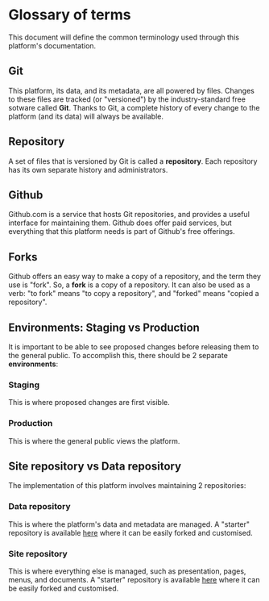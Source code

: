 <h1>Glossary of terms</h1>

This document will define the common terminology used through this platform's documentation.

## Git

This platform, its data, and its metadata, are all powered by files. Changes to these files are tracked (or "versioned") by the industry-standard free sotware called __Git__. Thanks to Git, a complete history of every change to the platform (and its data) will always be available.

## Repository

A set of files that is versioned by Git is called a __repository__. Each repository has its own separate history and administrators.

## Github

Github.com is a service that hosts Git repositories, and provides a useful interface for maintaining them. Github does offer paid services, but everything that this platform needs is part of Github's free offerings.

## Forks

Github offers an easy way to make a copy of a repository, and the term they use is "fork". So, a __fork__ is a copy of a repository. It can also be used as a verb: "to fork" means "to copy a repository", and "forked" means "copied a repository".

## Environments: Staging vs Production

It is important to be able to see proposed changes before releasing them to the general public. To accomplish this, there should be 2 separate __environments__:

### Staging

This is where proposed changes are first visible.

### Production

This is where the general public views the platform.

## Site repository vs Data repository

The implementation of this platform involves maintaining 2 repositories:

### Data repository

This is where the platform's data and metadata are managed. A "starter" repository is available [here](https://github.com/open-sdg/open-sdg-data-starter) where it can be easily forked and customised.

### Site repository

This is where everything else is managed, such as presentation, pages, menus, and documents.  A "starter" repository is available [here](https://github.com/open-sdg/open-sdg-site-starter) where it can be easily forked and customised.
